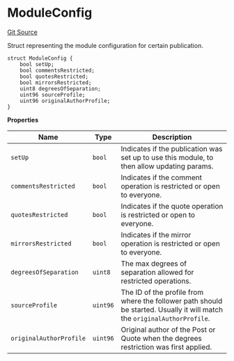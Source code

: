 # ModuleConfig
[Git Source](https://github.com/digiv3rse/core-contracts/blob/5454b58664fab805b6888a68ff40915d251f32f3/contracts/modules/reference/DegreesOfSeparationReferenceModule.sol)

Struct representing the module configuration for certain publication.


```solidity
struct ModuleConfig {
    bool setUp;
    bool commentsRestricted;
    bool quotesRestricted;
    bool mirrorsRestricted;
    uint8 degreesOfSeparation;
    uint96 sourceProfile;
    uint96 originalAuthorProfile;
}
```

**Properties**

|Name|Type|Description|
|----|----|-----------|
|`setUp`|`bool`|Indicates if the publication was set up to use this module, to then allow updating params.|
|`commentsRestricted`|`bool`|Indicates if the comment operation is restricted or open to everyone.|
|`quotesRestricted`|`bool`|Indicates if the quote operation is restricted or open to everyone.|
|`mirrorsRestricted`|`bool`|Indicates if the mirror operation is restricted or open to everyone.|
|`degreesOfSeparation`|`uint8`|The max degrees of separation allowed for restricted operations.|
|`sourceProfile`|`uint96`|The ID of the profile from where the follower path should be started. Usually it will match the `originalAuthorProfile`.|
|`originalAuthorProfile`|`uint96`|Original author of the Post or Quote when the degrees restriction was first applied.|

